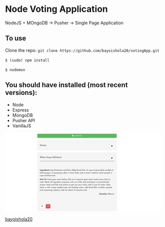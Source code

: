 # Node Voting Application

NodeJS + MOngoDB → Pusher → Single Page Application

## To use

Clone the repo: `git clone https://github.com/bayoishola20/votingApp.git`

`$ (sudo) npm install`

`$ nodemon`

## You should have installed (most recent versions):

* Node
* Express
* MongoDB
* Pusher API
* VanillaJS

![Preview](https://github.com/bayoishola20/dishApp/blob/master/public/img/dishApp-bayoishola20.png "Preview")

[bayoishola20](github.bayoishola20.io)